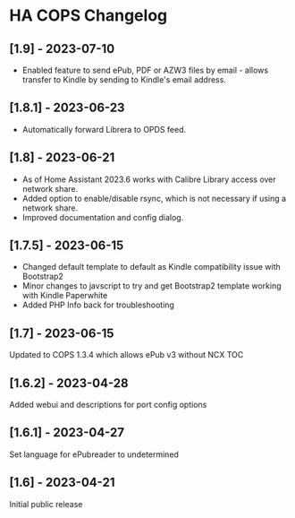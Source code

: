 # HA COPS Changelog

## [1.9] - 2023-07-10

- Enabled feature to send ePub, PDF or AZW3 files by email - allows transfer to Kindle by sending to Kindle's email address.

## [1.8.1] - 2023-06-23

- Automatically forward Librera to OPDS feed.

## [1.8] - 2023-06-21

- As of Home Assistant 2023.6 works with Calibre Library access over network share.
- Added option to enable/disable rsync, which is not necessary if using a network share.
- Improved documentation and config dialog.

## [1.7.5] - 2023-06-15

- Changed default template to default as Kindle compatibility issue with Bootstrap2
- Minor changes to javscript to try and get Bootstrap2 template working with Kindle Paperwhite
- Added PHP Info back for troubleshooting

## [1.7] - 2023-06-15

Updated to COPS 1.3.4 which allows ePub v3 without NCX TOC

## [1.6.2] - 2023-04-28

Added webui and descriptions for port config options

## [1.6.1] - 2023-04-27

Set language for ePubreader to undetermined

## [1.6] - 2023-04-21

Initial public release
